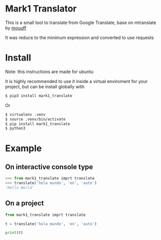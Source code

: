 # Mark1 Translator

This is a small tool to translate from Google Translate, base on mtranslate by [mouuff](https://github.com/mouuff)

It was reduce to the minimum expression and converted to use requests

# Install
Note: this instructions are made for ubuntu

It is highly recommended to use it inside a virtual enviroment for your project, but can be install globally with

```bash
$ pip3 install mark1_translate
```
Or
```bash
$ virtualenv .venv
$ source .venv/bin/activate
$ pip install mark1_translate
$ python3
```

# Example

## On interactive console type

```py
>>> from mark1_translate imprt translate
>>> translate('hola mundo', 'en', 'auto')
'Hello World'
```

## On a project

```py
from mark1_translate imprt translate

t = translate('hola mundo', 'en', 'auto')

print(t)
```


